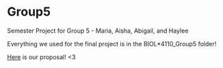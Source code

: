 # Group5
Semester Project for Group 5 - Maria, Aisha, Abigail, and Haylee

Everything we used for the final project is in the BIOL*4110_Group5 folder!

[Here](https://drive.google.com/file/d/10CC43pc2MsHfj2zPgXJEdCe9rU8Byspa/view?usp=sharing) is our proposal! <3
